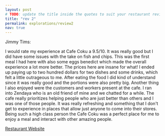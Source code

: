 ```yaml
---
layout: post
# TODO: update the title inside the quotes to suit your restaurant review needs
title: "rev 2"
permalink: explorations/review2
nav: true
---
```


Jimmy Tims: 

I would rate my experience at Cafe Coku a 9.5/10. It was really good but I did have some issues with the take on fish and chips. This was the first meal I had here with also some eggs benedict which made the overall experience a lot more better. The prices here are insane for what! I ended up paying up to two hundred dollars for two dishes and some drinks, which felt a little outrageous to me. After eating the food I did kind of understand since it was really good and the portions were also pretty big. Another thing I also enjoyed were the customers and workers present at the cafe. I ran into Zendaya who is an old friend of mine and we chatted for a while. The cafe really prioritizes helping people who are just better than others and I was one of those people. It was really refreshing and something that I don't get to experience in places that allow just anyone to come into their stores. Being such a high class person the Cafe Coku was a perfect place for me to enjoy a meal and interact with other amazing people. 

[Restaurant Website](https://allegheny-college-cmpsc-105-spring-2024.github.io/resto-dyllanmbane/)